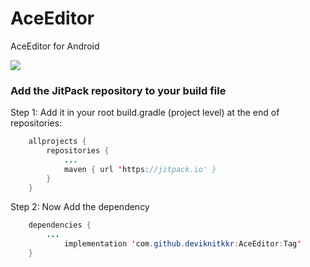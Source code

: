# AceEditor
AceEditor for Android

[![](https://jitpack.io/v/deviknitkkr/AceEditor.svg)](https://jitpack.io/#deviknitkkr/AceEditor)


### Add the JitPack repository to your build file 
Step 1: Add it in your root build.gradle (project level) at the end of repositories:
```java
	allprojects {
		repositories {
			...
			maven { url 'https://jitpack.io' }
		}
	}
```
	
Step 2: Now Add the dependency
```java 
	dependencies {
		...
	        implementation 'com.github.deviknitkkr:AceEditor:Tag'
	}
```
  
